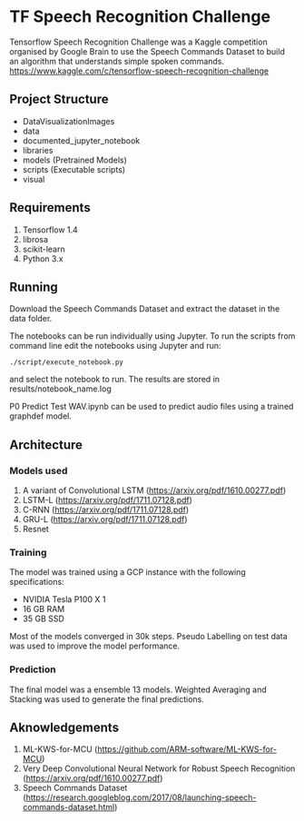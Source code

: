 #  TF Speech Recognition Challenge 

Tensorflow Speech Recognition Challenge was a Kaggle competition organised by Google Brain  to use the Speech Commands Dataset to build an algorithm that understands simple spoken commands.
https://www.kaggle.com/c/tensorflow-speech-recognition-challenge

## Project Structure
- DataVisualizationImages
- data
- documented_jupyter_notebook
- libraries
- models (Pretrained Models)
- scripts (Executable scripts)
- visual

## Requirements
1. Tensorflow 1.4
2. librosa
3. scikit-learn
4. Python 3.x

## Running
Download the Speech Commands Dataset and extract the dataset in the data folder.

The notebooks can be run individually using Jupyter. To run the scripts from command line edit the notebooks using Jupyter and run:

    ./script/execute_notebook.py
   and select the notebook to run. The results are stored in results/notebook_name.log
   
   
P0 Predict Test WAV.ipynb can be used to predict audio files using a trained graphdef model. 
  
   
## Architecture
### Models used
1. A variant of Convolutional LSTM (https://arxiv.org/pdf/1610.00277.pdf)
2. LSTM-L (https://arxiv.org/pdf/1711.07128.pdf)
3. C-RNN (https://arxiv.org/pdf/1711.07128.pdf)
4. GRU-L (https://arxiv.org/pdf/1711.07128.pdf)
5. Resnet

### Training

The model was trained using a GCP instance with the following specifications:
- NVIDIA Tesla P100 X 1
- 16 GB RAM 
- 35 GB SSD

Most of the models converged in 30k steps. Pseudo Labelling on test data was used to improve the model performance.

### Prediction
The final model was a ensemble 13 models. Weighted Averaging and Stacking was used to generate the final predictions.

## Aknowledgements
1. ML-KWS-for-MCU (https://github.com/ARM-software/ML-KWS-for-MCU)
2.  Very Deep Convolutional Neural Network for Robust Speech Recognition (https://arxiv.org/pdf/1610.00277.pdf)
3. Speech Commands Dataset (https://research.googleblog.com/2017/08/launching-speech-commands-dataset.html)

